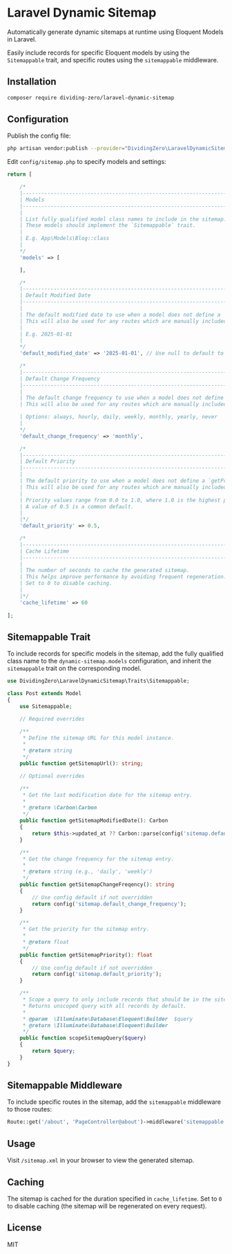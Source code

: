 # Laravel Dynamic Sitemap

Automatically generate dynamic sitemaps at runtime using Eloquent Models in Laravel.

Easily include records for specific Eloquent models by using the `Sitemappable` trait, and specific routes using the `sitemappable` middleware.

## Installation

```bash
composer require dividing-zero/laravel-dynamic-sitemap
```

## Configuration

Publish the config file:

```bash
php artisan vendor:publish --provider="DividingZero\LaravelDynamicSitemap\SitemapServiceProvider"
```

Edit `config/sitemap.php` to specify models and settings:

```php
return [

    /*
    |--------------------------------------------------------------------------
    | Models
    |--------------------------------------------------------------------------
    |
    | List fully qualified model class names to include in the sitemap.
    | These models should implement the `Sitemappable` trait.
    |
    | E.g. App\Models\Blog::class
    |
    */
    'models' => [

    ],

    /*
    |--------------------------------------------------------------------------
    | Default Modified Date
    |--------------------------------------------------------------------------
    |
    | The default modified date to use when a model does not define a `getModifiedDate` method.
    | This will also be used for any routes which are manually included via middleware, so it is recommended to set it to the last time the site was updated.
    |
    | E.g. 2025-01-01
    |
    */
    'default_modified_date' => '2025-01-01', // Use null to default to now()

    /*
    |--------------------------------------------------------------------------
    | Default Change Frequency
    |--------------------------------------------------------------------------
    |
    | The default change frequency to use when a model does not define a `getChangeFrequency` method.
    | This will also be used for any routes which are manually included via middleware, so a reasonable default such as 'monthly' is recommended.

    | Options: always, hourly, daily, weekly, monthly, yearly, never
    |
    */
    'default_change_frequency' => 'monthly',

    /*
    |--------------------------------------------------------------------------
    | Default Priority
    |--------------------------------------------------------------------------
    |
    | The default priority to use when a model does not define a `getPriority` method.
    | This will also be used for any routes which are manually included via middleware.
    |
    | Priority values range from 0.0 to 1.0, where 1.0 is the highest priority.
    | A value of 0.5 is a common default.
    |
    |*/
    'default_priority' => 0.5,

    /*
    |--------------------------------------------------------------------------
    | Cache Lifetime
    |--------------------------------------------------------------------------
    |
    | The number of seconds to cache the generated sitemap.
    | This helps improve performance by avoiding frequent regeneration.
    | Set to 0 to disable caching.
    |
    |*/
    'cache_lifetime' => 60
    
];
```

## Sitemappable Trait

To include records for specific models in the sitemap, add the fully qualified class name to the `dynamic-sitemap.models` configuration, and inherit the `sitemappable` trait on the corresponding model.

```php
use DividingZero\LaravelDynamicSitemap\Traits\Sitemappable;

class Post extends Model
{
    use Sitemappable;

    // Required overrides

    /**
     * Define the sitemap URL for this model instance.
     * 
     * @return string
     */
    public function getSitemapUrl(): string;

    // Optional overrides

    /**
     * Get the last modification date for the sitemap entry.
     * 
     * @return \Carbon\Carbon
     */
    public function getSitemapModifiedDate(): Carbon
    {
        return $this->updated_at ?? Carbon::parse(config('sitemap.default_modified_date'));
    }

    /**
     * Get the change frequency for the sitemap entry.
     * 
     * @return string (e.g., 'daily', 'weekly')
     */
    public function getSitemapChangeFreqency(): string
    {
        // Use config default if not overridden
        return config('sitemap.default_change_frequency');
    }

    /**
     * Get the priority for the sitemap entry.
     * 
     * @return float
     */
    public function getSitemapPriority(): float
    {
        // Use config default if not overridden
        return config('sitemap.default_priority');
    }

    /**
     * Scope a query to only include records that should be in the sitemap.
     * Returns unscoped query with all records by default.
     *
     * @param  \Illuminate\Database\Eloquent\Builder  $query
     * @return \Illuminate\Database\Eloquent\Builder
     */
    public function scopeSitemapQuery($query)
    {
        return $query;
    }
}
```

## Sitemappable Middleware

To include specific routes in the sitemap, add the `sitemappable` middleware to those routes:

```php
Route::get('/about', 'PageController@about')->middleware('sitemappable');
```

## Usage

Visit `/sitemap.xml` in your browser to view the generated sitemap.

## Caching

The sitemap is cached for the duration specified in `cache_lifetime`. Set to `0` to disable caching (the sitemap will be regenerated on every request).

## License

MIT